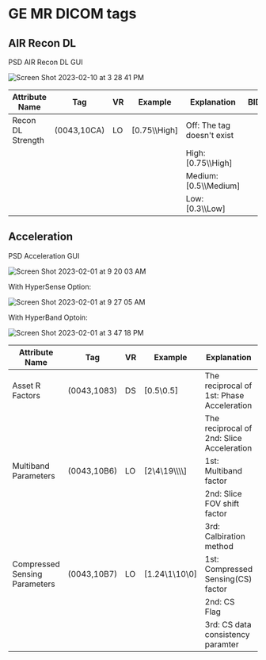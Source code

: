 # GE MR DICOM tags

## AIR Recon DL
PSD AIR Recon DL GUI

![Screen Shot 2023-02-10 at 3 28 41 PM](https://user-images.githubusercontent.com/72111485/218191319-2959b15a-1be9-4487-a358-89af53e63fc7.png)

| Attribute Name    | Tag         | VR | Example        | Explanation                | BIDS |
| ----------------- | ----------- | -- | -------------- | -------------------------- | ---- |
| Recon DL Strength | (0043,10CA) | LO | [0.75\\\\High] | Off: The tag doesn't exist |      |
|                   |             |    |                | High: [0.75\\\\High]       |      |
|                   |             |    |                | Medium: [0.5\\\\Medium]    |      |
|                   |             |    |                | Low: [0.3\\\\Low]          |      |

## Acceleration
PSD Acceleration GUI

![Screen Shot 2023-02-01 at 9 20 03 AM](https://user-images.githubusercontent.com/72111485/216160380-45be0aeb-bb6f-40a6-9337-1a21aa934f3f.png)

With HyperSense Option:

![Screen Shot 2023-02-01 at 9 27 05 AM](https://user-images.githubusercontent.com/72111485/216160251-5cac21e1-deab-4cc1-9976-5c2018654b8f.png)

With HyperBand Optoin: 

![Screen Shot 2023-02-01 at 3 47 18 PM](https://user-images.githubusercontent.com/72111485/216160162-33b9ed66-d5ad-4181-8945-d5d9d4012f18.png)


| Attribute Name                | Tag         | VR | Example            | Explanation                        | BIDS                              |
| ----------------------------- | ----------- | -- | ------------------ | ---------------------------------- | --------------------------------- |
| Asset R Factors               | (0043,1083) | DS | [0.5\\0.5]         | The reciprocal of 1st: Phase  Acceleration     | [ParallelReductionFactorInPlane](https://bids-specification.readthedocs.io/en/latest/glossary.html#objects.metadata.ParallelReductionFactorInPlane)    |
|                               |             |    |                    | The reciprocal of 2nd: Slice Acceleration      | [ParallelReductionFactorOutOfPlane](https://bids-specification.readthedocs.io/en/latest/glossary.html#objects.metadata.ParallelReductionFactorOutOfPlane) |
| Multiband Parameters          | (0043,10B6) | LO | [2\\4\\19\\\\\\\\] | 1st: Multiband factor              | [MultibandAccelerationFactor](https://bids-specification.readthedocs.io/en/latest/glossary.html#objects.metadata.MultibandAccelerationFactor)       |
|                               |             |    |                    | 2nd: Slice FOV shift factor        |                                   |
|                               |             |    |                    | 3rd: Calbiration method            |                                   |
| Compressed Sensing Parameters | (0043,10B7) | LO | [1.24\\1\\10\\0]   | 1st: Compressed Sensing(CS) factor |
|                               |             |    |                    | 2nd: CS Flag                       |
|                               |             |    |                    | 3rd: CS data consistency paramter  |
